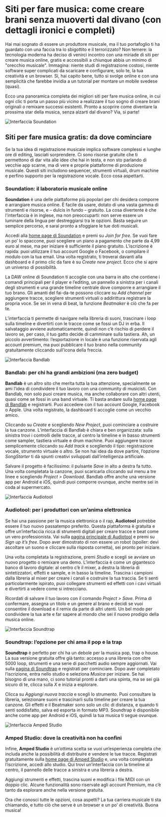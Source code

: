 # Siti per fare musica: come creare brani senza muoverti dal divano (con dettagli ironici e completi)

Hai mai sognato di essere un produttore musicale, ma il tuo portafoglio ti ha guardato con una faccia tra lo sbigottito e il terrorizzato? Non temere: la tecnologia moderna ha deciso di venirci incontro con una miriade di siti per creare musica online, gratis e accessibili a chiunque abbia un minimo di "orecchio musicale". Immagina: niente studi di registrazione costosi, niente software super complicati da scaricare e configurare, solo te, la tua creatività e un browser. Sì, hai capito bene, tutto si svolge online e con una semplicità che farebbe invidia a un tutorial per montare un mobile svedese (quasi).

Ecco una panoramica completa dei migliori siti per fare musica online, in cui ogni clic ti porta un passo più vicino a realizzare il tuo sogno di creare brani originali o remixare successi esistenti. Pronto a scoprire come diventare la prossima star della musica, senza alzarti dal divano? Via, si parte!

![Interfaccia Soundation](/guide-img/output/fc6c0fcf.jpg)

## Siti per fare musica gratis: da dove cominciare

Se la tua idea di registrazione musicale implica software complessi e lunghe ore di editing, lasciati sorprendere. Ci sono risorse gratuite che ti permettono di dar vita alle idee che hai in testa, e non sto parlando di vecchie app scarne, ma di vere e proprie piattaforme di produzione musicale. Questi siti includono sequencer, strumenti virtuali, drum machine e perfino supporto per la registrazione vocale. Ecco cosa aspettarti.

### Soundation: il laboratorio musicale online

**Soundation** è una delle piattaforme più popolari per chi desidera comporre e arrangiare musica online. È facile da usare, dotato di una vasta gamma di strumenti e risorse, e – dulcis in fundo – gratuito. La cosa divertente è che l'interfaccia è in inglese, ma non preoccuparti: non serve essere un luminare della lingua per destreggiarsi tra le opzioni. Basta seguire un semplice percorso, e sarai pronto a sfoggiare le tue doti musicali.

Accedi alla [home page di Soundation](https://soundation.com/) e premi su *Join for free*. Se vuoi fare un po’ lo spaccone, puoi scegliere un piano a pagamento che parte da 4,99 euro al mese, ma per iniziare è sufficiente il piano gratuito. L’iscrizione è rapida: puoi utilizzare il tuo account Google o Facebook, o compilare il modulo con la tua email. Una volta registrato, ti troverai davanti alla dashboard e il primo clic da fare è su *Create new project*. Ecco che si apre un universo di possibilità.

La DAW online di Soundation ti accoglie con una barra in alto che contiene i comandi principali per il player e l’editing, un pannello a sinistra per i canali degli strumenti e una grande timeline centrale dove comporre e arrangiare il tuo brano. Gli amanti del fai-da-te possono cliccare su *Add channel* per aggiungere tracce, scegliere strumenti virtuali o addirittura registrare la propria voce. Se sei in vena di beat, la funzione *Beatmaker* è ciò che fa per te.

L’interfaccia ti permette di navigare nella libreria di suoni, trascinare i loop sulla timeline e divertirti con le tracce come se fossi un DJ in erba. Il salvataggio avviene automaticamente, quindi non c’è rischio di perdere il lavoro se, per caso, il tuo gatto decide di camminare sulla tastiera. Ah, un piccolo avvertimento: l’esportazione in locale è una funzione riservata agli account premium, ma puoi pubblicare il tuo brano nella community gratuitamente cliccando sull’icona della freccia.

![Interfaccia Bandlab](/guide-img/output/9847d20d.jpg)

### Bandlab: per chi ha grandi ambizioni (ma zero budget)

**Bandlab** è un altro sito che merita tutta la tua attenzione, specialmente se ami l’idea di condividere il tuo lavoro con una community di musicisti. Con Bandlab, non solo puoi creare musica, ma anche collaborare con altri utenti, quasi come se fossi in una band virtuale. Ti basta andare sulla [home page di Bandlab](https://www.bandlab.com/) e registrarti. Puoi accedere con il tuo account Google, Facebook o Apple. Una volta registrato, la dashboard ti accoglie come un vecchio amico.

Cliccando su *Create* e scegliendo *New Project*, puoi cominciare a costruire la tua canzone. L’interfaccia di Bandlab è chiara e ben organizzata: sulla sinistra trovi i controlli delle tracce, al centro la timeline e in basso strumenti come sampler, tastiera virtuale e drum machine. Puoi aggiungere tracce semplicemente cliccando su *Add track* e scegliendo il tipo: registrazione vocale, strumento virtuale o altro. Se non hai idea da dove partire, l’opzione *SongStarter* ti dà spunti creativi sviluppati dall’intelligenza artificiale. 

Salvare il progetto è facilissimo: il pulsante *Save* in alto a destra fa tutto. Una volta completata la canzone, puoi scaricarla cliccando sul menu a tre linee e scegliendo *Project > Download*. Bandlab offre anche una versione app per Android e iOS, quindi puoi comporre ovunque, anche mentre sei in coda al supermercato.

![Interfaccia Audiotool](/guide-img/output/d5bbb83b.jpg)

### Audiotool: per i produttori con un’anima elettronica

Se hai una passione per la musica elettronica o il rap, **Audiotool** potrebbe essere il tuo nuovo passatempo preferito. Questa piattaforma è gratuita e offre un’interfaccia ricca di strumenti digitali per creare tracce e beat come un vero professionista. Vai sulla [pagina principale di Audiotool](https://www.audiotool.com/) e premi su *Sign up it’s free*. Dopo aver dimostrato di non essere un robot (spoiler: devi ascoltare un suono e cliccare sulla risposta corretta), sei pronto per iniziare.

Una volta completata la registrazione, premi *Studio* e scegli se avviare un nuovo progetto o remixare una demo. L’interfaccia è come un gigantesco banco di lavoro digitale: al centro c’è il mixer, a destra la libreria di sintetizzatori, effetti e sample, e in basso la timeline. Trascina i campioni dalla libreria al mixer per creare i canali e costruire la tua traccia. Se ti senti particolarmente ispirato, puoi collegare strumenti ed effetti con i cavi virtuali e divertirti a vedere come si intrecciano.

Ricordati di salvare il tuo lavoro con il comando *Project > Save*. Prima di confermare, assegna un titolo e un genere al brano e decidi se vuoi consentire il download e il remix da parte di altri utenti. Un bel modo per condividere la tua arte e far sapere al mondo che sei il nuovo prodigio della musica online.

![Interfaccia Soundtrap](/guide-img/output/f755fa3.jpg)

### Soundtrap: l’opzione per chi ama il pop e la trap

**Soundtrap** è perfetto per chi ha un debole per la musica pop, trap o house. La sua versione gratuita offre già tanto: accesso a una libreria con oltre 5000 loop, strumenti e una serie di pacchetti audio sempre aggiornati. Vai sulla [pagina di Soundtrap](https://www.soundtrap.com/it/musicmakers) e registrati per cominciare. Dopo aver completato l’iscrizione, entra nello studio e seleziona *Musica* per iniziare. Se hai bisogno di una mano, ci sono tutorial pronti a darti una spinta, ma se sei già sicuro di te, clicca sulla *X* e inizia a esplorare.

Clicca su *Aggiungi nuova traccia* e scegli lo strumento. Puoi consultare la libreria, selezionare suoni e trascinarli sulla timeline per creare la tua canzone. Gli effetti e il Beatmaker sono solo un clic di distanza, e quando ti senti soddisfatto, salva ed esporta in formato MP3. Soundtrap è disponibile anche come app per Android e iOS, quindi la tua musica ti segue ovunque.

![Interfaccia Amped Studio](/guide-img/output/9a3e1700.jpg)

### Amped Studio: dove la creatività non ha confini

Infine, **Amped Studio** è un’ottima scelta se vuoi un’esperienza completa che includa anche la possibilità di distribuire e vendere le tue tracce. Registrati gratuitamente sulla [home page di Amped Studio](https://ampedstudio.com/it/) e, una volta completata l’iscrizione, accedi allo studio. Qui trovi un’interfaccia con la timeline al centro, il pannello delle tracce a sinistra e una libreria a destra.

Aggiungi strumenti e effetti, trascina suoni e modifica i file MIDI con un doppio clic. Alcune funzionalità sono riservate agli account Premium, ma c’è tanto da esplorare anche nella versione gratuita.

Ora che conosci tutte le opzioni, cosa aspetti? La tua carriera musicale ti sta chiamando, e tutto ciò che serve è un browser e un po’ di creatività. Buona musica!
